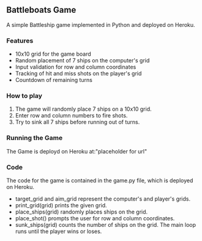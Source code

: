 ## Battleboats Game

A simple Battleship game implemented in Python and deployed on Heroku.

### Features

- 10x10 grid for the game board
- Random placement of 7 ships on the computer's grid
- Input validation for row and column coordinates
- Tracking of hit and miss shots on the player's grid
- Countdown of remaining turns

### How to play

1. The game will randomly place 7 ships on a 10x10 grid.
2. Enter row and column numbers to fire shots.
3. Try to sink all 7 ships before running out of turns.

### Running the Game

The Game is deployd on Heroku at:"placeholder for url"

### Code

The code for the game is contained in the game.py file, which is deployed on Heroku.

- target_grid and aim_grid represent the computer's and player's grids.
- print_grid(grid) prints the given grid.
- place_ships(grid) randomly places ships on the grid.
- place_shot() prompts the user for row and column coordinates.
- sunk_ships(grid) counts the number of ships on the grid.
The main loop runs until the player wins or loses.